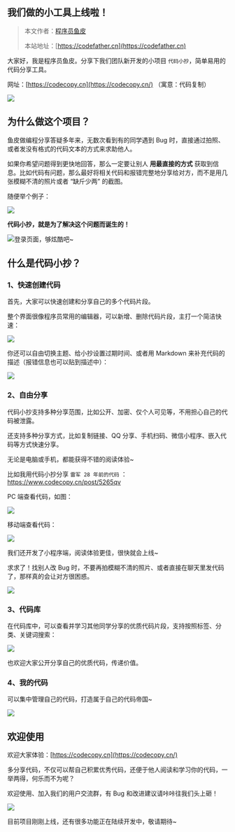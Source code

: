 ## 我们做的小工具上线啦！

> 本文作者：[程序员鱼皮](https://yuyuanweb.feishu.cn/wiki/Abldw5WkjidySxkKxU2cQdAtnah)
>
> 本站地址：[https://codefather.cn](https://codefather.cn)

大家好，我是程序员鱼皮。分享下我们团队新开发的小项目 `代码小抄`，简单易用的代码分享工具。

网址：[https://codecopy.cn](https://codecopy.cn/) （寓意：代码复制）

![](https://pic.yupi.icu/1/1705646241236-26786c47-1251-4891-85f3-e91ac9e4be94-20240125151504219.png)



## 为什么做这个项目？

鱼皮做编程分享答疑多年来，无数次看到有的同学遇到 Bug 时，直接通过拍照、或者发没有格式的代码文本的方式来求助他人。

如果你希望问题得到更快地回答，那么一定要让别人 **用最直接的方式** 获取到信息。比如代码有问题，那么最好将相关代码和报错完整地分享给对方，而不是用几张模糊不清的照片或者 “缺斤少两” 的截图。

随便举个例子：

![](https://pic.yupi.icu/1/1705646375558-add82d49-e6de-4da0-a4d1-2b01457cd561-20240125151504317.png)



**代码小抄，就是为了解决这个问题而诞生的！**

![登录页面，够炫酷吧~](https://pic.yupi.icu/1/1706167426894-2d60154c-5ea1-499f-b0b4-bb952bea1e55.png)





## 什么是代码小抄？

### 1、快速创建代码

首先，大家可以快速创建和分享自己的多个代码片段。

整个界面很像程序员常用的编辑器，可以新增、删除代码片段，主打一个简洁快速：

![](https://pic.yupi.icu/1/1705645451535-bfccc44f-4d59-4f09-a9d3-51abf191a14d-20240125151504401.png)



你还可以自由切换主题、给小抄设置过期时间、或者用 Markdown 来补充代码的描述（报错信息也可以贴到描述中）：

![](https://pic.yupi.icu/1/1705646531538-1e224aee-a07c-49c5-a706-06ad50c5486e-20240125151504711.png)



### 2、自由分享

代码小抄支持多种分享范围，比如公开、加密、仅个人可见等，不用担心自己的代码被泄露。

还支持多种分享方式，比如复制链接、QQ 分享、手机扫码、微信小程序、嵌入代码等方式快速分享。

无论是电脑或手机，都能获得不错的阅读体验~

比如我用代码小抄分享 `雷军 28 年前的代码` ：https://www.codecopy.cn/post/5265qv

PC 端查看代码，如图：

![](https://pic.yupi.icu/1/1705649778760-cc2bd837-f7f5-40d8-ae08-fea514680d48-20240125151504791.png)

移动端查看代码：

![](https://pic.yupi.icu/1/image-20240125152709766.png)

我们还开发了小程序端，阅读体验更佳，很快就会上线~

求求了！找别人改 Bug 时，不要再拍模糊不清的照片、或者直接在聊天里发代码了，那样真的会让对方很困惑。

![](https://pic.yupi.icu/1/image-20240125152833794.png)



### 3、代码库

在代码库中，可以查看并学习其他同学分享的优质代码片段，支持按照标签、分类、关键词搜索：

![](https://pic.yupi.icu/1/image-20240125153029615.png)

也欢迎大家公开分享自己的优质代码，传递价值。



### 4、我的代码

可以集中管理自己的代码，打造属于自己的代码帝国~

![](https://pic.yupi.icu/1/1705648214727-e23b7346-630d-43f9-ad00-645dafcf0382-20240125151505040.png)



## 欢迎使用

欢迎大家体验：[https://codecopy.cn](https://codecopy.cn/)

多分享代码，不仅可以帮自己积累优秀代码，还便于他人阅读和学习你的代码，一举两得，何乐而不为呢？

欢迎使用、加入我们的用户交流群，有 Bug 和改进建议请咔咔往我们头上砸！

![](https://pic.yupi.icu/1/1705649613716-2c711a05-4afe-4fa4-9880-6c6dac8b3f62-20240125151505062-20240125153223176.png)

目前项目刚刚上线，还有很多功能正在陆续开发中，敬请期待~

